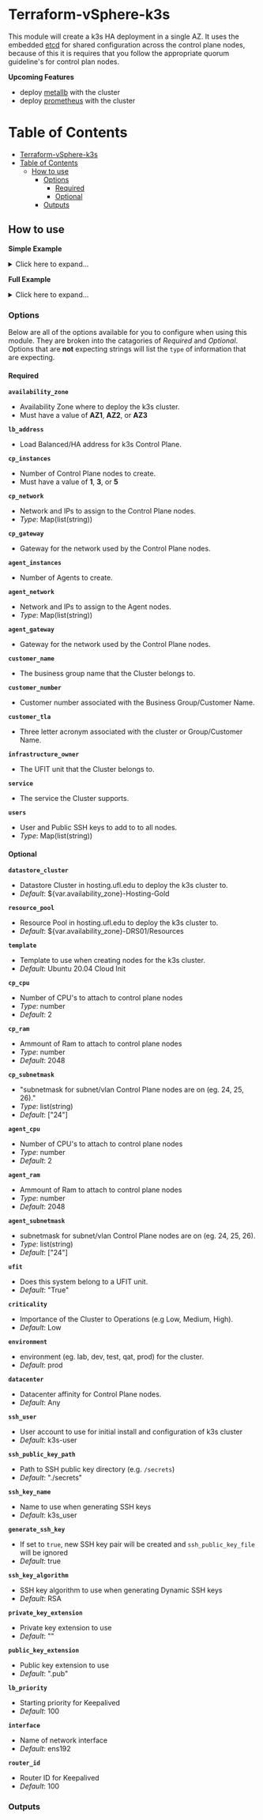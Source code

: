 # Terraform-vSphere-k3s

This module will create a k3s HA deployment in a single AZ.  It uses the embedded [etcd](https://etcd.io/) for shared configuration across the control plane nodes, because of this it is requires that you follow the appropriate quorum guideline's for control plan nodes.

**Upcoming Features**
- deploy [metallb](https://metallb.universe.tf/) with the cluster
- deploy [prometheus](https://prometheus.io/) with the cluster

# Table of Contents

- [Terraform-vSphere-k3s](#terraform-vsphere-k3s)
- [Table of Contents](#table-of-contents)
  - [How to use](#how-to-use)
    - [Options](#options)
      - [Required](#required)
      - [Optional](#optional)
    - [Outputs](#outputs)

## How to use

**Simple Example**

<details><summary>Click here to expand...</summary><p>

``` hcl
provider "vsphere" {
  user              = var.vsphere_user 
  password          = var.vsphere_password
  vsphere_server    = "vmconsole.hosting.it.ufl.edu"

  # if you have a self-signed cert
  allow_unverified_ssl = true
}

module "node" {
    source = "./k3s"

    # vsphere 
    datacenter   = "AZ1"

    # k3s nodes

    lb_address      = "10.51.0.201"

    cp_instances    = 3
    cp_gateway      = "10.51.0.129"
    cp_subnetmask   = ["25"]
    cp_network      = {
        "2501-ict.az1.dft-mps.int-devops" = ["10.51.0.201","10.51.0.202","10.51.0.203"]
    }

    agent_instances     = 2
    agent_gateway       = "10.51.0.129"
    agent_subnetmask    = ["25"]
    agent_network       = {
        "2501-ict.az1.dft-mps.int-devops" = ["10.51.0.204","10.51.0.205"]
    }

    # Customer Info

    customer_name           = "ufit-dsc"
    customer_number         = "00001335"
    customer_tla            = "dsc"
    infrastructure_owner    = "IT-ICT-MICROSOFT-PL"
    service                 = "Utilities"
    users                   = {
        "nicholas" = ["${var.ssh_key}"]
    }

}
```

</p></details>

**Full Example**

<details><summary>Click here to expand...</summary><p>

``` hcl
provider "vsphere" {
  user              = var.vsphere_user 
  password          = var.vsphere_password
  vsphere_server    = "vmconsole.hosting.it.ufl.edu"

  # if you have a self-signed cert
  allow_unverified_ssl = true
}

module "node" {
    source = "./k3s"

    # vsphere 
    datacenter   = "AZ1"
    datastore_cluster   = "AZ1-Hosting-Gold"
    resource_pool       = "AZ1-DRS01/Resources"
    template            = "Ubuntu 20.04 Cloud Init"

    # Private TLS keys
    ssh_public_key_path     = "./secrets"
    ssh_key_name            = "k3s_user"
    generate_ssh_key        = true
    ssh_key_algorithm       = "RSA"
    private_key_extension   = ""
    public_key_extension    = ".pub"

    # keepalived

    lb_address      = "10.51.0.201"
    lb_priority     = 100
    interface       = "eth0"
    router_id       = 100

    # k3s nodes

    ssh_user        = "k3s-user"

    cp_instances    = 3
    cp_cpu          = 2
    cp_ram          = 2048
    cp_gateway      = "10.51.0.129"
    cp_subnetmask   = ["25"]
    cp_network      = {
        "2501-ict.az1.dft-mps.int-devops" = ["10.51.0.201","10.51.0.202","10.51.0.203"]
    }
    
    agent_instances     = 3
    agent_cpu           = 4
    agent_ram           = 4096
    agent_gateway       = "10.51.0.129"
    agent_subnetmask    = ["25"]
    agent_network       = {
        "2501-ict.az1.dft-mps.int-devops" = ["10.51.0.204","10.51.0.205","10.51.0.206"]
    }

    # Customer Info

    customer_name           = "ufit-dsc"
    customer_number         = "00001335"
    customer_tla            = "dsc"
    infrastructure_owner    = "IT-ICT-MICROSOFT-PL"
    service                 = "Utilities"
    ufit                    = "False"
    criticality             = "High"
    environment             = "prod"
    datacenter              = "Any"

    users                   = {
        "nicholas" = ["${var.ssh_key}"]
    }

}
```

</p></details>


### Options

Below are all of the options available for you to configure when using this module.  They are broken into the catagories of *Required* and *Optional*.  Options that are **not** expecting strings will list the `type` of information that are expecting. 

#### Required

**`availability_zone`**
- Availability Zone where to deploy the k3s cluster.
- Must have a value of **AZ1**, **AZ2**, or **AZ3**

**`lb_address`**
- Load Balanced/HA address for k3s Control Plane.

**`cp_instances`**
- Number of Control Plane nodes to create.
- Must have a value of **1**, **3**, or **5** 

**`cp_network`**
- Network and IPs to assign to the Control Plane nodes.
- *Type*: Map(list(string))

**`cp_gateway`**
- Gateway for the network used by the Control Plane nodes.

**`agent_instances`**
- Number of Agents to create.

**`agent_network`**
- Network and IPs to assign to the Agent nodes.
- *Type*: Map(list(string))

**`agent_gateway`**
- Gateway for the network used by the Control Plane nodes.

**`customer_name`**
- The business group name that the Cluster belongs to.

**`customer_number`**
- Customer number associated with the Business Group/Customer Name.

**`customer_tla`**
- Three letter acronym associated with the cluster or Group/Customer Name.

**`infrastructure_owner`**
- The UFIT unit that the Cluster belongs to.

**`service`**
- The service the Cluster supports.

**`users`**
- User and Public SSH keys to add to to all nodes.
- *Type*: Map(list(string))

#### Optional

**`datastore_cluster`**
- Datastore Cluster in hosting.ufl.edu to deploy the k3s cluster to.
- *Default*: ${var.availability_zone}-Hosting-Gold

**`resource_pool`**
- Resource Pool in hosting.ufl.edu to deploy the k3s cluster to.
- *Default*: ${var.availability_zone}-DRS01/Resources

**`template`**
- Template to use when creating nodes for the k3s cluster.
- *Default*: Ubuntu 20.04 Cloud Init

**`cp_cpu`**
- Number of CPU's to attach to control plane nodes
- *Type*: number
- *Default*: 2

**`cp_ram`**
- Ammount of Ram to attach to control plane nodes
- *Type*: number
- *Default*: 2048

**`cp_subnetmask`**
- "subnetmask for subnet/vlan Control Plane nodes are on (eg. 24, 25, 26)."
- *Type*: list(string)
- *Default*: ["24"]

**`agent_cpu`**
- Number of CPU's to attach to control plane nodes
- *Type*: number
- *Default*: 2

**`agent_ram`**
- Ammount of Ram to attach to control plane nodes
- *Type*: number
- *Default*: 2048

**`agent_subnetmask`**
- subnetmask for subnet/vlan Control Plane nodes are on (eg. 24, 25, 26).
- *Type*: list(string)
- *Default*: ["24"]

**`ufit`**
- Does this system belong to a UFIT unit.
- *Default*: "True"

**`criticality`**
- Importance of the Cluster to Operations (e.g Low, Medium, High).
- *Default*: Low

**`environment`**
- environment (eg. lab, dev, test, qat, prod) for the cluster.
- *Default*: prod

**`datacenter`**
- Datacenter affinity for Control Plane nodes.
- *Default*: Any

**`ssh_user`**
- User account to use for initial install and configuration of k3s cluster
- *Default*: k3s-user

**`ssh_public_key_path`**
- Path to SSH public key directory (e.g. `/secrets`)
- *Default*: "./secrets"

**`ssh_key_name`**
- Name to use when generating SSH keys
- *Default*: k3s_user

**`generate_ssh_key`**
- If set to `true`, new SSH key pair will be created and `ssh_public_key_file` will be ignored
- *Default*: true

**`ssh_key_algorithm`**
- SSH key algorithm to use when generating Dynamic SSH keys
- *Default*: RSA

**`private_key_extension`**
- Private key extension to use
- *Default*: ""

**`public_key_extension`**
- Public key extension to use
- *Default*: ".pub"

**`lb_priority`**
- Starting priority for Keepalived
- *Default*: 100

**`interface`**
- Name of network interface
- *Default*: ens192

**`router_id`**
- Router ID for Keepalived
- *Default*: 100

### Outputs


